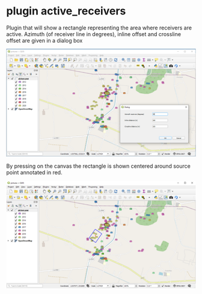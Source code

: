 # plugin active_receivers

Plugin that will show a rectangle representing the area where receivers are active. Azimuth (of receiver line in degrees), inline offset and crossline offset are given in a dialog box

<img src="dialog.PNG" alt="drawing" width="700"/>

By pressing on the canvas the rectangle is shown centered around source point annotated in red.

<img src="display.PNG" alt="drawing" width="700"/>
